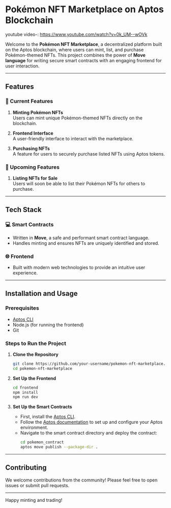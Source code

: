 # Pokémon NFT Marketplace on Aptos Blockchain
youtube video-: https://www.youtube.com/watch?v=0k_UM--wOVk









Welcome to the **Pokémon NFT Marketplace**, a decentralized platform built on the Aptos blockchain, where users can mint, list, and purchase Pokémon-themed NFTs. This project combines the power of **Move language** for writing secure smart contracts with an engaging frontend for user interaction.

---

## Features

### 🚀 Current Features
1. **Minting Pokémon NFTs**  
   Users can mint unique Pokémon-themed NFTs directly on the blockchain.
   
2. **Frontend Interface**  
   A user-friendly interface to interact with the marketplace.

3. **Purchasing NFTs**  
   A feature for users to securely purchase listed NFTs using Aptos tokens.

### 🌟 Upcoming Features
1. **Listing NFTs for Sale**  
   Users will soon be able to list their Pokémon NFTs for others to purchase.
   
---

## Tech Stack

### 💻 Smart Contracts
- Written in **Move**, a safe and performant smart contract language.  
- Handles minting and ensures NFTs are uniquely identified and stored.

### 🌐 Frontend
- Built with modern web technologies to provide an intuitive user experience.

---

## Installation and Usage

### Prerequisites
- [Aptos CLI](https://aptos.dev/cli-tools/aptos-cli-tool/)
- Node.js (for running the frontend)
- Git

### Steps to Run the Project

1. **Clone the Repository**  
   ```bash
   git clone https://github.com/your-username/pokemon-nft-marketplace.git
   cd pokemon-nft-marketplace
   ```

2. **Set Up the Frontend**  
   ```bash
   cd frontend
   npm install
   npm run dev
   ```

3. **Set Up the Smart Contracts**  
   - First, install the [Aptos CLI](https://aptos.dev/cli-tools/aptos-cli-tool/).
   - Follow the [Aptos documentation](https://aptos.dev/cli-tools/aptos-cli-tool/#installing-the-aptos-cli) to set up and configure your Aptos environment.
   - Navigate to the smart contract directory and deploy the contract:
     ```bash
     cd pokemon_contract
     aptos move publish --package-dir .
     ```

---

## Contributing
We welcome contributions from the community! Please feel free to open issues or submit pull requests.

---


Happy minting and trading!
